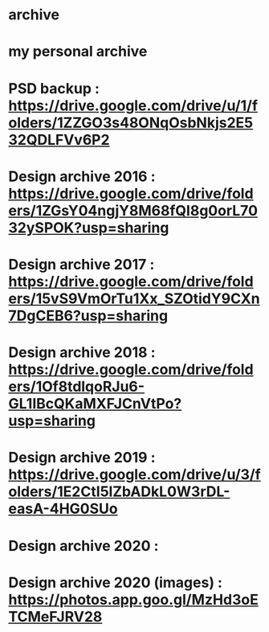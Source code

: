 # archive
# my personal archive
# PSD backup : https://drive.google.com/drive/u/1/folders/1ZZGO3s48ONqOsbNkjs2E532QDLFVv6P2
# Design archive 2016 : https://drive.google.com/drive/folders/1ZGsY04ngjY8M68fQI8g0orL7032ySPOK?usp=sharing
# Design archive 2017 : https://drive.google.com/drive/folders/15vS9VmOrTu1Xx_SZOtidY9CXn7DgCEB6?usp=sharing
# Design archive 2018 : https://drive.google.com/drive/folders/1Of8tdlqoRJu6-GL1IBcQKaMXFJCnVtPo?usp=sharing
# Design archive 2019 : https://drive.google.com/drive/u/3/folders/1E2CtI5lZbADkL0W3rDL-easA-4HG0SUo
# Design archive 2020 : 
# Design archive 2020 (images) : https://photos.app.goo.gl/MzHd3oETCMeFJRV28

